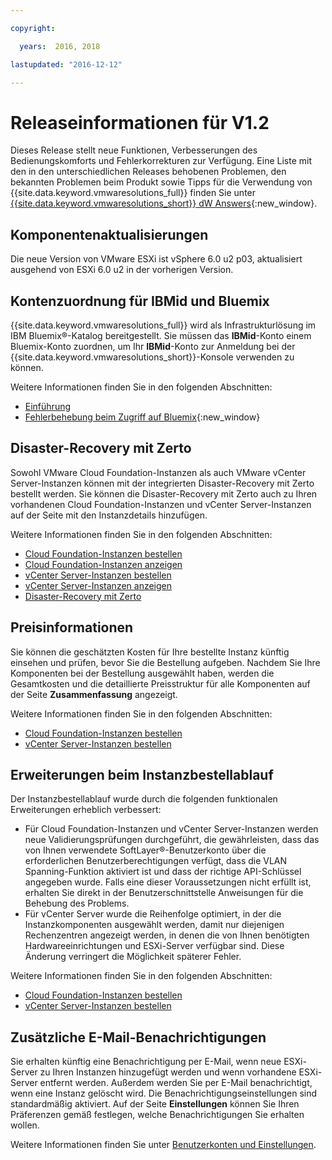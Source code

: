 ```yaml
---

copyright:

  years:  2016, 2018

lastupdated: "2016-12-12"

---
```


# Releaseinformationen für V1.2

Dieses Release stellt neue Funktionen, Verbesserungen des Bedienungskomforts und Fehlerkorrekturen zur Verfügung. Eine Liste mit den in den unterschiedlichen Releases behobenen Problemen, den bekannten Problemen beim Produkt sowie Tipps für die Verwendung von {{site.data.keyword.vmwaresolutions_full}} finden Sie unter [{{site.data.keyword.vmwaresolutions_short}} dW Answers](https://developer.ibm.com/answers/topics/cloudvmw/){:new_window}.

## Komponentenaktualisierungen

Die neue Version von VMware ESXi ist vSphere 6.0 u2 p03, aktualisiert ausgehend von ESXi 6.0 u2 in der vorherigen Version.

## Kontenzuordnung für IBMid und Bluemix

{{site.data.keyword.vmwaresolutions_full}} wird als Infrastrukturlösung im IBM Bluemix®-Katalog bereitgestellt. Sie müssen das **IBMid**-Konto einem Bluemix-Konto zuordnen, um Ihr **IBMid**-Konto zur Anmeldung bei der {{site.data.keyword.vmwaresolutions_short}}-Konsole verwenden zu können.

Weitere Informationen finden Sie in den folgenden Abschnitten:
* [Einführung](../index.html)
* [Fehlerbehebung beim Zugriff auf Bluemix](https://console.bluemix.net/docs/troubleshoot/ts_accessing.html){:new_window}

## Disaster-Recovery mit Zerto

Sowohl VMware Cloud Foundation-Instanzen als auch VMware vCenter Server-Instanzen können mit der integrierten Disaster-Recovery mit Zerto bestellt werden. Sie können die Disaster-Recovery mit Zerto auch zu Ihren vorhandenen Cloud Foundation-Instanzen und vCenter Server-Instanzen auf der Seite mit den Instanzdetails hinzufügen.

Weitere Informationen finden Sie in den folgenden Abschnitten:
* [Cloud Foundation-Instanzen bestellen](../sddc/sd_orderinginstance.html)
* [Cloud Foundation-Instanzen anzeigen](../sddc/sd_viewinginstances.html)
* [vCenter Server-Instanzen bestellen](../vcenter/vc_orderinginstance.html)
* [vCenter Server-Instanzen anzeigen](../vcenter/vc_viewinginstances.html)
* [Disaster-Recovery mit Zerto](../services/addingzertodr.html)

## Preisinformationen

Sie können die geschätzten Kosten für Ihre bestellte Instanz künftig einsehen und prüfen, bevor Sie die Bestellung aufgeben. Nachdem Sie Ihre Komponenten bei der Bestellung ausgewählt haben, werden die Gesamtkosten und die detaillierte Preisstruktur für alle Komponenten auf der Seite **Zusammenfassung** angezeigt.

Weitere Informationen finden Sie in den folgenden Abschnitten:
* [Cloud Foundation-Instanzen bestellen](../sddc/sd_orderinginstance.html)
* [vCenter Server-Instanzen bestellen](../vcenter/vc_orderinginstance.html)

## Erweiterungen beim Instanzbestellablauf

Der Instanzbestellablauf wurde durch die folgenden funktionalen Erweiterungen erheblich verbessert:
* Für Cloud Foundation-Instanzen und vCenter Server-Instanzen werden neue Validierungsprüfungen durchgeführt, die gewährleisten, dass das von Ihnen verwendete SoftLayer®-Benutzerkonto über die erforderlichen Benutzerberechtigungen verfügt, dass die VLAN Spanning-Funktion aktiviert ist und dass der richtige API-Schlüssel angegeben wurde. Falls eine dieser Voraussetzungen nicht erfüllt ist, erhalten Sie direkt in der Benutzerschnittstelle Anweisungen für die Behebung des Problems.
*  Für vCenter Server wurde die Reihenfolge optimiert, in der die Instanzkomponenten ausgewählt werden, damit nur diejenigen Rechenzentren angezeigt werden, in denen die von Ihnen benötigten Hardwareeinrichtungen und ESXi-Server verfügbar sind. Diese Änderung verringert die Möglichkeit späterer Fehler.

Weitere Informationen finden Sie in den folgenden Abschnitten:
* [Cloud Foundation-Instanzen bestellen](../sddc/sd_orderinginstance.html)
* [vCenter Server-Instanzen bestellen](../vcenter/vc_orderinginstance.html)

## Zusätzliche E-Mail-Benachrichtigungen

Sie erhalten künftig eine Benachrichtigung per E-Mail, wenn neue ESXi-Server zu Ihren Instanzen hinzugefügt werden und wenn vorhandene ESXi-Server entfernt werden. Außerdem werden Sie per E-Mail benachrichtigt, wenn eine Instanz gelöscht wird. Die Benachrichtigungseinstellungen sind standardmäßig aktiviert. Auf der Seite **Einstellungen** können Sie Ihren Präferenzen gemäß festlegen, welche Benachrichtigungen Sie erhalten wollen.

Weitere Informationen finden Sie unter [Benutzerkonten und Einstellungen](useraccount.html).
